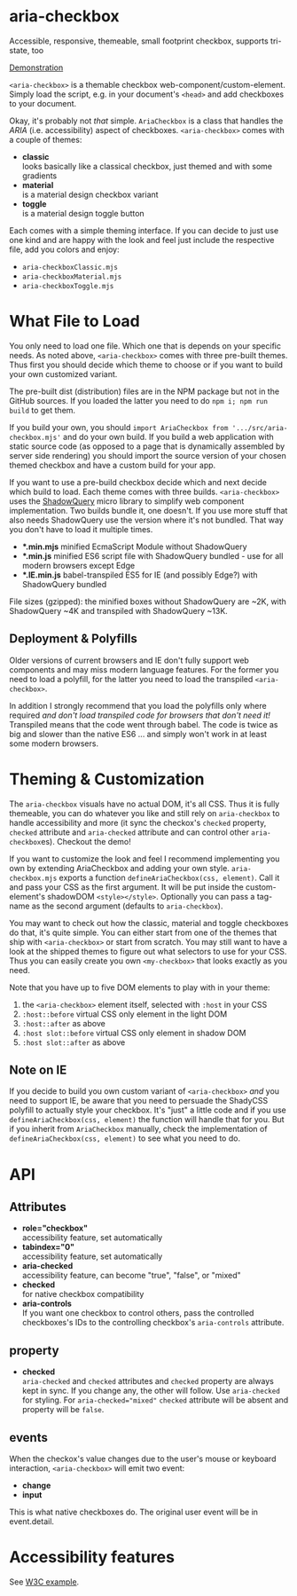 # aria-checkbox
Accessible, responsive, themeable, small footprint checkbox, supports tri-state, too

[Demonstration](https://codepen.io/schrotie/pen/MZYeQR?editors=1101)

`<aria-checkbox>` is a themable checkbox web-component/custom-element. Simply load the script, e.g. in your document's `<head>` and add checkboxes to your document.

Okay, it's probably not _that_ simple. `AriaCheckbox` is a class that handles the _ARIA_ (i.e. accessibility) aspect of checkboxes. `<aria-checkbox>` comes with a couple of themes:
* __classic__  
looks basically like a classical checkbox, just themed and with some gradients
* __material__  
is a material design checkbox variant
* __toggle__  
is a material design toggle button

Each comes with a simple theming interface. If you can decide to just use one kind and are happy with the look and feel just include the respective file, add you colors and enjoy:
* `aria-checkboxClassic.mjs`
* `aria-checkboxMaterial.mjs`
* `aria-checkboxToggle.mjs`

# What File to Load
You only need to load one file. Which one that is depends on your specific needs. As noted above, `<aria-checkbox>` comes with three pre-built themes. Thus first you should decide which theme to choose or if you want to build your own customized variant.

The pre-built dist (distribution) files are in the NPM package but not in the GitHub sources. If you loaded the latter you need to do `npm i; npm run build` to get them.

If you build your own, you should `import AriaCheckbox from '.../src/aria-checkbox.mjs'` and do your own build. If you build a web application with static source code (as opposed to a page that is dynamically assembled by server side rendering) you should import the source version of your chosen themed checkbox and have a custom build for your app.

If you want to use a pre-build checkbox decide which and next decide which build to load. Each theme comes with three builds. `<aria-checkbox>` uses the [ShadowQuery](https://github.com/schrotie/shadow-query) micro library to simplify web component implementation. Two builds bundle it, one doesn't. If you use more stuff that also needs ShadowQuery use the version where it's not bundled. That way you don't have to load it multiple times.
* __*.min.mjs__ minified EcmaScript Module without ShadowQuery
* __*.min.js__ minified ES6 script file with ShadowQuery bundled - use for all modern browsers except Edge
* __*.IE.min.js__ babel-transpiled ES5 for IE (and possibly Edge?) with ShadowQuery bundled

File sizes (gzipped): the minified boxes without ShadowQuery are ~2K, with ShadowQuery ~4K and transpiled with ShadowQuery ~13K.

## Deployment & Polyfills
Older versions of current browsers and IE don't fully support web components and may miss modern language features. For the former you need to load a polyfill, for the latter you need to load the transpiled `<aria-checkbox>`.

In addition I strongly recommend that you load the polyfills only where required _and don't load transpiled code for browsers that don't need it!_ Transpiled means that the code went through babel. The code is twice as big and slower than the native ES6 ... and simply won't work in at least some modern browsers.

# Theming & Customization
The `aria-checkbox` visuals have no actual DOM, it's all CSS. Thus it is fully themeable, you can do whatever you like and still rely on `aria-checkbox` to handle accessibility and more (it sync the checkox's `checked` property, `checked` attribute and `aria-checked` attribute and can control other `aria-checkbox`es). Checkout the demo!

If you want to customize the look and feel I recommend implementing you own by extending AriaCheckbox and adding your own style. `aria-checkbox.mjs` exports a function `defineAriaCheckbox(css, element)`. Call it and pass your CSS as the first argument. It will be put inside the custom-element's shadowDOM `<style></style>`. Optionally you can pass a tag-name as the second argument (defaults to `aria-checkbox`).

You may want to check out how the classic, material and toggle checkboxes do that, it's quite simple. You can either start from one of the themes that ship with `<aria-checkbox>` or start from scratch. You may still want to have a look at the shipped themes to figure out what selectors to use for your CSS. Thus you can easily create you own `<my-checkbox>` that looks exactly as you need.

Note that you have up to five DOM elements to play with in your theme:
1. the `<aria-checkbox>` element itself, selected with `:host` in your CSS
2. `:host::before` virtual CSS only element in the light DOM
3. `:host::after` as above
4. `:host slot::before` virtual CSS only element in shadow DOM
5. `:host slot::after` as above

## Note on IE
If you decide to build you own custom variant of `<aria-checkbox>` _and_ you need to support IE, be aware that you need to persuade the ShadyCSS polyfill to actually style your checkbox. It's "just" a little code and if you use `defineAriaCheckbox(css, element)` the function will handle that for you. But if you inherit from `AriaCheckbox` manually, check the implementation of `defineAriaCheckbox(css, element)` to see what you need to do.

# API

## Attributes
* __role="checkbox"__  
accessibility feature, set automatically
* __tabindex="0"__  
accessibility feature, set automatically
* __aria-checked__  
accessibility feature, can become "true", "false", or "mixed"
* __checked__  
for native checkbox compatibility
* __aria-controls__  
If you want one checkbox to control others, pass the controlled checkboxes's IDs to the controlling checkbox's `aria-controls` attribute.

## property
* __checked__  
`aria-checked` and `checked` attributes and `checked` property are always kept in sync. If you change any, the other will follow. Use `aria-checked` for styling. For `aria-checked="mixed"` `checked` attribute will be absent and property will be `false`.

## events
When the checkox's value changes due to the user's mouse or keyboard interaction, `<aria-checkbox>` will emit two event:
* __change__
* __input__

This is what native checkboxes do. The original user event will be in event.detail.

# Accessibility features
See [W3C example](https://www.w3.org/TR/wai-aria-practices/examples/checkbox/checkbox-2/checkbox-2.html).
